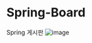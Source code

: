 # Spring-Board
Spring 게시판
![image](https://github.com/chrhfoq123/Spring-Board/assets/87653317/14eb4496-b4fb-4650-86c5-65340d0b6ac2)
